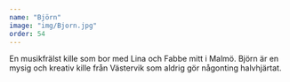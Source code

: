 ```yaml
---
name: "Björn"
image: "img/Bjorn.jpg"
order: 54
---
```

En musikfrälst kille som bor med Lina och Fabbe mitt i Malmö. Björn är en mysig och kreativ kille från Västervik som aldrig gör någonting halvhjärtat.
